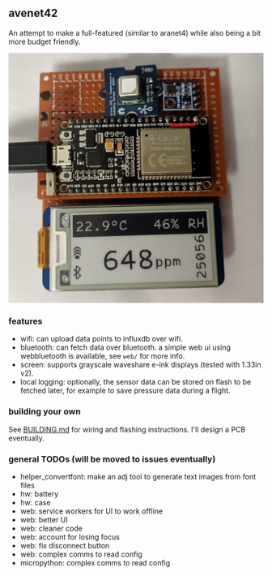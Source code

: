 ## avenet42

An attempt to make a full-featured (similar to aranet4) while also being a bit more budget friendly.

![a picture of avenet42](.repo_assets/avenet42.jpg)

### features

- wifi: can upload data points to influxdb over wifi.
- bluetooth: can fetch data over bluetooth. a simple web ui using webbluetooth is available, see `web/` for more info.
- screen: supports grayscale waveshare e-ink displays (tested with 1.33in v2).
- local logging: optionally, the sensor data can be stored on flash to be fetched later, for example to save pressure data during a flight.

### building your own

See [BUILDING.md](BUILDING.md) for wiring and flashing instructions. I'll design a PCB eventually.

### general TODOs (will be moved to issues eventually)

- helper_convertfont: make an adj tool to generate text images from font files
- hw: battery
- hw: case
- web: service workers for UI to work offline
- web: better UI
- web: cleaner code
- web: account for losing focus
- web: fix disconnect button
- web: complex comms to read config
- micropython: complex comms to read config
